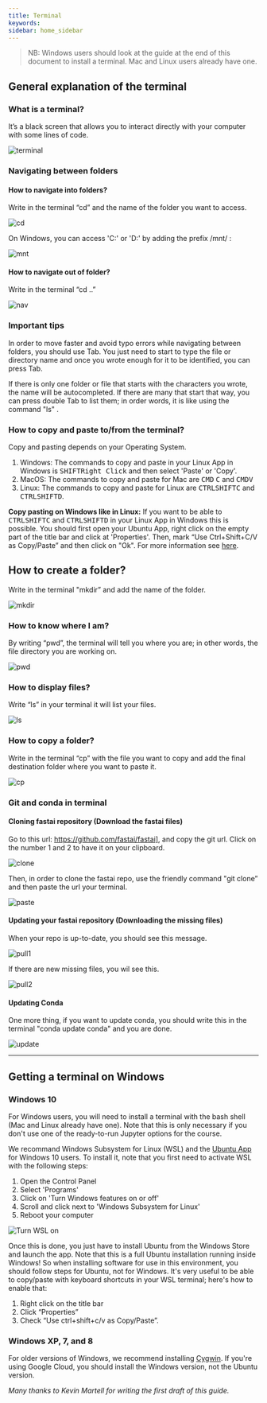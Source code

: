 ```yaml
---
title: Terminal
keywords: 
sidebar: home_sidebar
---
```


> NB: Windows users should look at the guide at the end of this document to install a terminal. Mac and Linux users already have one.

## General explanation of the terminal

### What is a terminal? 
It’s a black screen that allows you to interact directly with your computer with some lines of code.

<img alt="terminal" src="/images/terminal/what_is_a_terminal.png" class="screenshot">

### Navigating between folders

#### How to navigate into folders?
Write in the terminal “cd” and the name of the folder you want to access.

<img alt="cd" src="/images/terminal/terminal_cd_in.png" class="screenshot">

On Windows, you can access 'C:\' or 'D:\' by adding the prefix /mnt/ :

<img alt="mnt" src="/images/terminal/windows_term.png" class="screenshot">

#### How to navigate out of folder?
Write in the terminal “cd ..”

<img alt="nav" src="/images/terminal/terminal_cd_out.png" class="screenshot">

### Important tips

In order to move faster and avoid typo errors while navigating between folders, you should use Tab. You just need to start to type the file or directory name and once you wrote enough for it to be identified, you can press Tab.

If there is only one folder or file that starts with the characters you wrote, the name will be autocompleted. If there are many that start that way, you can press double Tab to list them; in order words, it is like using the command "ls" .

### How to copy and paste to/from the terminal?

Copy and pasting depends on your Operating System.

1. Windows: The commands to copy and paste in your Linux App in Windows is <kbd>SHIFT</kbd><kbd>Right Click</kbd> and then select 'Paste' or 'Copy'.
2. MacOS: The commands to copy and paste for Mac are <kbd>CMD</kbd> <kbd>C</kbd> and <kbd>CMD</kbd><kbd>V</kbd>
3. Linux: The commands to copy and paste for Linux are <kbd>CTRL</kbd><kbd>SHIFT</kbd><kbd>C</kbd> and <kbd>CTRL</kbd><kbd>SHIFT</kbd><kbd>D</kbd>.

**Copy pasting on Windows like in Linux:** If you want to be able to <kbd>CTRL</kbd><kbd>SHIFT</kbd><kbd>C</kbd> and <kbd>CTRL</kbd><kbd>SHIFT</kbd><kbd>D</kbd> in your Linux App in Windows this is possible. You should first open your Ubuntu App, right click on the empty part of the title bar and click at 'Properties'. Then, mark “Use Ctrl+Shift+C/V as Copy/Paste” and then click on "Ok". For more information see [here](https://www.howtogeek.com/353200/how-to-enable-copy-and-paste-keyboard-shortcuts-in-windows-10s-bash-shell/).

## How to create a folder?

Write in the terminal "mkdir” and add the name of the folder.

<img alt="mkdir" src="/images/terminal/terminal_mkdir.png" class="screenshot">

### How to know where I am?
By writing “pwd”, the terminal will tell you where you are; in other words, the file directory you are working on.

<img alt="pwd" src="/images/terminal/terminal_pwd.png" class="screenshot">

### How to display files?
Write “ls” in your terminal it will list your files.


<img alt="ls" src="/images/terminal/terminal_ls.png" class="screenshot">

### How to copy a folder?
Write in the terminal “cp” with the file you want to copy and add the final destination folder where you want to paste it.

<img alt="cp" src="/images/terminal/terminal_cp.png" class="screenshot">

### Git and conda in terminal

#### Cloning fastai repository (Download the fastai files)

Go to this url: <https://github.com/fastai/fastai]>, and copy the git url. Click on the number 1 and 2 to have it on your clipboard.


<img alt="clone" src="/images/terminal/git_copy_url.png" class="screenshot">

Then, in order to clone the fastai repo, use the friendly command "git clone” and 
then paste the url your terminal.

<img alt="paste" src="/images/terminal/git_clone_repo_.png" class="screenshot">

#### Updating your fastai repository (Downloading the missing files)

When your repo is up-to-date, you should see this message.

<img alt="pull1" src="/images/terminal/git_pull_up_to_date.png" class="screenshot">

If there are new missing files, you wil see this.

<img alt="pull2" src="/images/terminal/git_pull_new_files.png" class="screenshot">

#### Updating Conda 

One more thing, if you want to update conda, you should write this in the terminal "conda update conda" and you are done.

<img alt="update" src="/images/terminal/conda_update.png" class="screenshot">

---

## Getting a terminal on Windows

### Windows 10

For Windows users, you will need to install a terminal with the bash shell (Mac and Linux already have one). Note that this is only necessary if you don't use one of the ready-to-run Jupyter options for the course.

We recommand Windows Subsystem for Linux (WSL) and the [Ubuntu App](https://www.microsoft.com/en-us/p/ubuntu/9nblggh4msv6#activetab=pivot:overviewtab) for Windows 10 users. To install it, note that you first need to activate WSL with the following steps:

1. Open the Control Panel
2. Select 'Programs'
3. Click on 'Turn Windows features on or off'
4. Scroll and click next to 'Windows Subsystem for Linux'
5. Reboot your computer

<img alt="Turn WSL on" src="/images/terminal/wsl.png" class="screenshot">

Once this is done, you just have to install Ubuntu from the Windows Store and launch the app. Note that this is a full Ubuntu installation running inside Windows! So when installing software for use in this environment, you should follow steps for Ubuntu, not for Windows. It's very useful to be able to copy/paste with keyboard shortcuts in your WSL terminal; here's how to enable that:

1. Right click on the title bar
2. Click “Properties”
3. Check “Use ctrl+shift+c/v as Copy/Paste”.

### Windows XP, 7, and 8

For older versions of Windows, we recommend installing [Cygwin](https://www.cygwin.com/). If you're using Google Cloud, you should install the Windows version, not the Ubuntu version.

*Many thanks to Kevin Martell for writing the first draft of this guide.*
